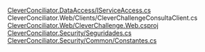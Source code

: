 [CleverConciliator.DataAccess/IServiceAccess.cs](https://github.com/becleverJorge/CapacitacionBeClever/compare/master...dev_Nico#diff-cf927baafc9ed88ac4e7f0a1ad77403d51464ad7b05fbc7436dc53209b0624a9 "CleverConciliator.DataAccess/IServiceAccess.cs")
CleverConciliator.Web/Clients/CleverChallengeConsultaClient.cs
[CleverConciliator.Web/CleverChallenge.Web.csproj](https://github.com/becleverJorge/CapacitacionBeClever/compare/master...dev_Nico#diff-27fc0e725b15c9066fe35f4fd479de591a579e4410bb6e23a7e0690a3c7163fb "CleverConciliator.Web/CleverChallenge.Web.csproj")
[CleverConciliator.Security/Seguridades.cs](https://github.com/becleverJorge/CapacitacionBeClever/compare/master...dev_Nico#diff-57fc3e4ca1e9b1c0fe095893deef065809c758064bf8ba0b0eac60aecde7852f "CleverConciliator.Security/Seguridades.cs")
[CleverConciliator.Security/Common/Constantes.cs](https://github.com/becleverJorge/CapacitacionBeClever/compare/master...dev_Nico#diff-66782e273b2ed938a9bab1a63e6da0cfa9a85880142fe636461b23581678b528 "CleverConciliator.Security/Common/Constantes.cs")
